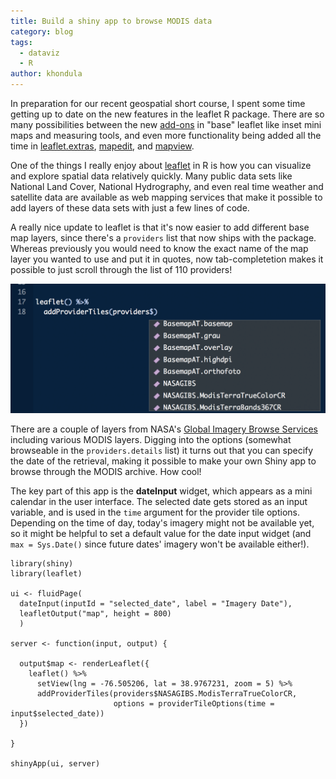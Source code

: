```yaml
---
title: Build a shiny app to browse MODIS data
category: blog
tags:
  - dataviz
  - R
author: khondula
---
```


In preparation for our recent geospatial short course, I spent some time getting up to date on the new features in the leaflet R package. There are so many possibilities between the new [add-ons](http://rstudio.github.io/leaflet/morefeatures.html) in "base" leaflet like inset mini maps and measuring tools, and even more functionality being added all the time in [leaflet.extras](), [mapedit](), and [mapview]().  

One of the things I really enjoy about [leaflet](https://rstudio.github.io/leaflet/) in R is how you can visualize and explore spatial data relatively quickly. Many public data sets like National Land Cover, National Hydrography, and even real time weather and satellite data are available as web mapping services that make it possible to add layers of these data sets with just a few lines of code. 

A really nice update to leaflet is that it's now easier to add different base map layers, since there's a `providers` list that now ships with the package. Whereas previously you would need to know the exact name of the map layer you wanted to use and put it in quotes, now tab-completetion makes it possible to just scroll through the list of 110 providers! 

![tab-providers](/assets/images/providers-tab.png)

There are a couple of layers from NASA's [Global Imagery Browse Services](https://wiki.earthdata.nasa.gov/display/GIBS/Global+Imagery+Browse+Services+-+GIBS) including various MODIS layers. Digging into the options (somewhat browseable in the `providers.details` list) it turns out that you can specify the date of the retrieval, making it possible to make your own Shiny app to browse through the MODIS archive. How cool! 

The key part of this app is the **dateInput** widget, which appears as a mini calendar in the user interface. The selected date gets stored as an input variable, and is used in the `time` argument for the provider tile options. Depending on the time of day, today's imagery might not be available yet, so it might be helpful to set a default value for the date input widget (and `max = Sys.Date()` since future dates' imagery won't be available either!).


```
library(shiny)
library(leaflet)

ui <- fluidPage(
  dateInput(inputId = "selected_date", label = "Imagery Date"),
  leafletOutput("map", height = 800)
  )

server <- function(input, output) {

  output$map <- renderLeaflet({
    leaflet() %>%
      setView(lng = -76.505206, lat = 38.9767231, zoom = 5) %>%
      addProviderTiles(providers$NASAGIBS.ModisTerraTrueColorCR,
                       options = providerTileOptions(time = input$selected_date)) 
  })

}

shinyApp(ui, server)
```



